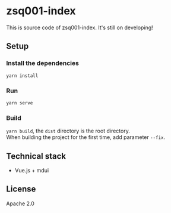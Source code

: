 # zsq001-index
This is source code of zsq001-index.  It's still on developing!

## Setup
### Install the dependencies
`yarn install`      

### Run 
`yarn serve`

### Build
`yarn build`, the `dist` directory is the root directory.          
When building the project for the first time, add parameter `--fix`.

## Technical stack
- Vue.js + mdui

## License 
Apache 2.0
<!-- 2021211273 -->

